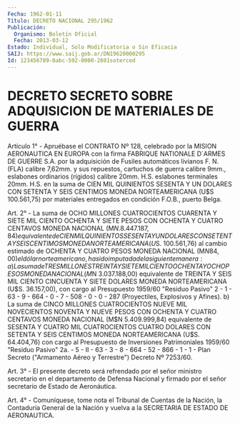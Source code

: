 ```yaml
---
Fecha: 1962-01-11
Título: DECRETO NACIONAL 295/1962
Publicación:
  Organismo: Boletín Oficial
  Fecha: 2013-03-12
Estado: Individual, Solo Modificatoria o Sin Eficacia
SAIJ: https://www.saij.gob.ar/DN19620000295
Id: 123456789-0abc-592-0000-2691soterced
---
```

# DECRETO SECRETO SOBRE ADQUISICION DE MATERIALES DE GUERRA

<a id="1"></a>
Artículo 1° - Apruébase el CONTRATO Nº 128, celebrado por la MISION AERONAUTICA EN EUROPA con la firma FABRIQUE NATIONALE D´ARMES DE GUERRE S.A. por la adquisición de Fusiles automáticos livianos F. N. (FLA) calibre 7,62mm. y sus repuestos, cartuchos de guerra calibre 9mm., eslabones ordinarios (rígidos) calibre 20mm. H.S. eslabones terminales 20mm. H.S. en la suma de CIEN MIL QUINIENTOS SESENTA Y UN DOLARES CON SETENTA Y SEIS CENTIMOS MONEDA NORTEAMERICANA (U$S 100.561,75) por materiales entregados en condición F.O.B., puerto Belga.

<a id="2"></a>
Art. 2° - La suma de OCHO MILLONES CUATROCIENTOS CUARENTA Y SIETE MIL CIENTO OCHENTA Y SIETE PESOS CON OCHENTA Y CUATRO CENTAVOS MONEDA NACIONAL (M$N. 8.447.187,84) equivalente de CIEN MIL QUINIENTOS SESENTA Y UN DOLARES CON SETENTA Y SEIS CENTIMOS MONEDA NORTEAMERICANA (U$S. 100.561,76) al cambio estimado de OCHENTA Y CUATRO PESOS MONEDA NACIONAL (M$N 84,00) el dólar norteamericano, ha sido imputada de la siguiente manera: a) La suma de TRES MILLONES TREINTA Y SIETE MIL CIENTO OCHENTA Y OCHO PESOS MONEDA NACIONAL (M$N 3.037.188,00) equivalente de TREINTA Y SEIS MIL CIENTO CINCUENTA Y SIETE DOLARES MONEDA NORTEAMERICANA (U$S. 36.157,00), con cargo al Presupuesto 1959/60 "Residuo Pasivo" 2 - 1 - 63 - 9 - 664 - 0 - 7 - 508 - 0 - 0 - 287 (Proyectiles, Explosivos y Afines). b) La suma de CINCO MILLONES CUATROCIENTOS NUEVE MIL NOVECIENTOS NOVENTA Y NUEVE PESOS CON OCHENTA Y CUATRO CENTAVOS MONEDA NACIONAL (M$N 5.409.999,84) equivalente de SESENTA Y CUATRO MIL CUATROCIENTOS CUATRO DOLARES CON SETENTA Y SEIS CENTIMOS MONEDA NORTEAMERICANA (U$S. 64.404,76) con cargo al Presupuesto de Inversiones Patrimoniales 1959/60 "Residuo Pasivo" 2a. - 5 - II - 63 - 3 - 8 - 664 - 52 - 866 - 1 - 1 - Plan Secreto ("Armamento Aéreo y Terrestre") Decreto Nº 7253/60.

<a id="3"></a>
Art. 3° - El presente decreto será refrendado por el señor ministro secretario en el departamento de Defensa Nacional y firmado por el señor secretario de Estado de Aeronáutica.

<a id="4"></a>
Art. 4° - Comuníquese, tome nota el Tribunal de Cuentas de la Nación, la Contaduría General de la Nación y vuelva a la SECRETARIA DE ESTADO DE AERONAUTICA.